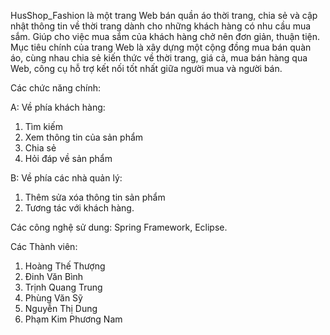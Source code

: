 HusShop_Fashion là một trang Web bán quần áo thời trang, chia sẻ và cập nhật thông tin về thời trang dành cho những khách hàng có nhu cầu mua sắm. Giúp cho việc mua sắm của khách hàng chở nên đơn giản, thuận tiện.
Mục tiêu chính của trang Web là xây dựng một cộng đồng mua bán quàn áo, cùng nhau chia sẻ kiến thức về thời trang, giá cả, mua bán hàng qua Web, công cụ hỗ trợ kết nối tốt nhất giữa người mua và người bán.

Các chức năng chính:

A: Về phía khách hàng:
1. Tìm kiếm
2. Xem thông tin của sản phẩm
3. Chia sẻ
4. Hỏi đáp về sản phẩm

B: Về phía các nhà quản lý:
1. Thêm sửa xóa thông tin sản phẩm
2. Tương tác với khách hàng.

Các công nghệ sử dung: Spring Framework, Eclipse.

Các Thành viên:
1. Hoàng Thế Thượng
2. Đinh Văn Bình
3. Trịnh Quang Trung
4. Phùng Văn Sỹ
5. Nguyễn Thị Dung
6. Phạm Kim Phương Nam

